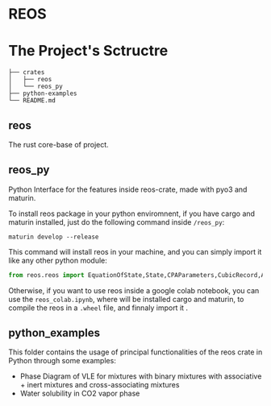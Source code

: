 # REOS 



# The Project's Sctructre

```
├── crates
│   ├── reos
│   └── reos_py
├── python-examples
└── README.md
```

## reos

The rust core-base of project.

## reos_py 
Python Interface for the features inside reos-crate, made with pyo3 and maturin.

To install reos package in your python enviromnent, if you have cargo and maturin installed, just do the following command inside ```/reos_py```:

```
maturin develop --release
```
This command will install reos in your machine, and you can simply import it like any other python module:

```py
from reos.reos import EquationOfState,State,CPAParameters,CubicRecord,AssociationRecord

```
Otherwise, if you want to use reos inside a google colab notebook, you can use the ```reos_colab.ipynb```, where will be installed cargo and maturin, to compile the reos in a ```.wheel``` file, and finnaly import it .


## python_examples

This folder contains the usage of principal functionalities of the reos crate in Python through some examples:

- Phase Diagram of VLE for mixtures with binary mixtures with associative + inert mixtures and cross-associating mixtures
- Water solubility in CO2 vapor phase

